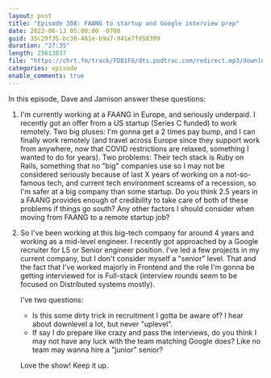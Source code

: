 ```yaml
---
layout: post
title: "Episode 308: FAANG to startup and Google interview prep"
date: 2022-06-13 05:00:00 -0700
guid: 35c29f35-bc30-481e-b9a7-941e7fd58399
duration: "27:35"
length: 25613837
file: "https://chrt.fm/track/FD81F6/dts.podtrac.com/redirect.mp3/download.softskills.audio/sse-308.mp3"
categories: episode
enable_comments: true
---
```


In this episode, Dave and Jamison answer these questions:

1. I'm currently working at a FAANG in Europe, and seriously underpaid. I recently got an offer from a US startup (Series C funded) to work remotely. Two big pluses: I'm gonna get a 2 times pay bump, and I can finally work remotely (and travel across Europe since they support work from anywhere, now that COVID restrictions are relaxed, something I wanted to do for years). Two problems: Their tech stack is Ruby on Rails, something that no "big" companies use so I may not be considered seriously because of last X years of working on a not-so-famous tech, and current tech environment screams of a recession, so I'm safer at a big company than some startup. Do you think 2.5 years in a FAANG provides enough of credibility to take care of both of these problems if things go south? Any other factors I should consider when moving from FAANG to a remote startup job?

2. So I've been working at this big-tech company for around 4 years and working as a mid-level engineer. I recently got approached by a Google recruiter for L5 or Senior engineer position. I've led a few projects in my current company, but I don't consider myself a "senior" level. That and the fact that I've worked majorly in Frontend  and the role I'm gonna be getting interviewed for is Full-stack (interview rounds seem to be focused on Distributed systems mostly).
   
   I've two questions:
   - Is this some dirty trick in recruitment I gotta be aware of? I hear about downlevel a lot, but never "uplevel".
   - If say I do prepare like crazy and pass the interviews, do you think I may not have any luck with the team matching Google does? Like no team may wanna hire a "junior" senior?
   
   Love the show! Keep it up.
